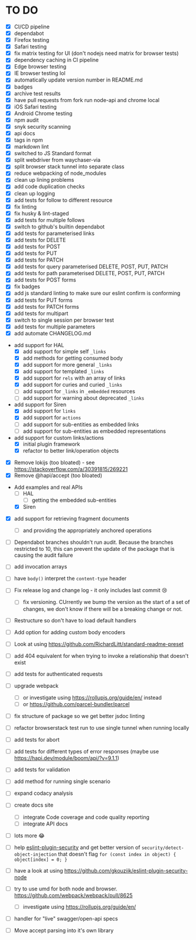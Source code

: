 
# TO DO

- [x] CI/CD pipeline
- [x] dependabot
- [x] Firefox testing
- [x] Safari testing
- [x] fix matrix testing for UI (don't nodejs need matrix for browser tests)
- [x] dependency caching in CI pipeline
- [x] Edge browser testing
- [x] IE browser testing lol
- [x] automatically update version number in README.md
- [x] badges
- [x] archive test results
- [x] have pull requests from fork run node-api and chrome local
- [x] iOS Safari testing
- [x] Android Chrome testing
- [x] npm audit
- [x] snyk security scanning
- [x] api docs
- [x] tags in npm
- [x] markdown lint
- [x] switched to JS Standard format
- [x] split webdriver from waychaser-via
- [x] split browser stack tunnel into separate class
- [x] reduce webpacking of node_modules
- [x] clean up lining problems
- [x] add code duplication checks
- [x] clean up logging
- [x] add tests for follow to different resource
- [x] fix linting
- [x] fix husky & lint-staged
- [x] add tests for multiple follows
- [x] switch to github's builtin dependabot
- [x] add tests for parameterised links
- [x] add tests for DELETE
- [x] add tests for POST
- [x] add tests for PUT
- [x] add tests for PATCH
- [x] add tests for query parameterised DELETE, POST, PUT, PATCH
- [x] add tests for path parameterised DELETE, POST, PUT, PATCH
- [x] add tests for POST forms
- [x] fix badges
- [x] add js standard linting to make sure our eslint confirm is conforming
- [x] add tests for PUT forms
- [x] add tests for PATCH forms
- [x] add tests for multipart
- [x] switch to single session per browser test
- [x] add tests for multiple parameters
- [x] add automate CHANGELOG.md 
- add support for HAL
  - [x] add support for simple self `_links`
  - [x] add methods for getting consumed body
  - [x] add support for more general `_links`
  - [x] add support for templated `_links`
  - [x] add support for `rels` with an array of links
  - [x] add support for curies and curied `_links`
  - [ ] add support for `_links` in `_embedded` resources
  - [ ] add support for warning about deprecated `_links`
- add support for Siren
  - [x] add support for `links`
  - [x] add support for `actions`
  - [ ] add support for sub-entities as embedded links
  - [ ] add support for sub-entities as embedded representations
- add support for custom links/actions
  - [x] initial plugin framework
  - [x] refactor to better link/operation objects
- [x] Remove lokijs (too bloated) - see https://stackoverflow.com/a/30391815/269221
- [x] Remove @hapi/accept (too bloated)
- Add examples and real APIs
  - [ ] HAL
    - [ ] getting the embedded sub-entities
  - [x] Siren
- [x] add support for retrieving fragment documents
  - [ ] and providing the appropriately anchored operations
- [ ] Dependabot branches shouldn't run audit. Because the branches restricted to 10, this can prevent the update of 
the package that is causing the audit failure
- [ ] add invocation arrays 
- [ ] have `body()` interpret the `content-type` header
- [ ] Fix release log and change log - it only includes last commit 😢
  - [ ] fix versioning. CUrrently we bump the version as the start of a set of changes, we don't know if there will be a breaking change or not.
- [ ] Restructure so don't have to load default handlers
- [ ] Add option for adding custom body encoders
- [ ] Look at using https://github.com/RichardLitt/standard-readme-preset
- [ ] add 404 equivalent for when trying to invoke a relationship that doesn't exist
- [ ] add tests for authenticated requests
- [ ] upgrade webpack
  - [ ] or investigate using https://rollupjs.org/guide/en/ instead
  - [ ] or https://github.com/parcel-bundler/parcel
- [ ] fix structure of package so we get better jsdoc linting
- [ ] refactor browserstack test run to use single tunnel when running locally
- [ ] add tests for abort
- [ ] add tests for different types of error responses (maybe use https://hapi.dev/module/boom/api/?v=9.1.1)
- [ ] add tests for validation
- [ ] add method for running single scenario
- [ ] expand codacy analysis
- [ ] create docs site
  - [ ] integrate Code coverage and code quality reporting
  - [ ] integrate API docs
- [ ] lots more 😂
- [ ] help [
      eslint-plugin-security](https://github.com/nodesecurity/eslint-plugin-security) and get better version of `security/detect-object-injection` that doesn't flag `for (const index in object) { object[index] = 0; }`
- [ ] have a look at using https://github.com/gkouziik/eslint-plugin-security-node
- [ ] try to use umd for both node and browser. https://github.com/webpack/webpack/pull/8625
  - [ ] investigate using https://rollupjs.org/guide/en/
- [ ] handler for "live" swagger/open-api specs
- [ ] Move accept parsing into it's own library

